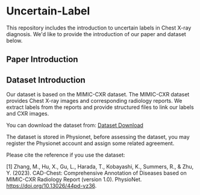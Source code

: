 # Uncertain-Label
This repository includes the introduction to uncertain labels in Chest X-ray diagnosis. We'd like to provide the introduction of our paper and dataset below.

## Paper Introduction



## Dataset Introduction

Our dataset is based on the MIMIC-CXR dataset. The MIMIC-CXR dataset provides Chest X-ray images and corresponding radiology reports. We extract labels from the reports and provide structured files to link our labels and CXR images.

You can download the dataset from: [Dataset Download](https://physionet.org/content/cad-chest/1.0/)

The dataset is stored in Physionet, before assessing the dataset, you may register the Physionet account and assign some related agreement.

Please cite the reference if you use the dataset:

[1] Zhang, M., Hu, X., Gu, L., Harada, T., Kobayashi, K., Summers, R., & Zhu, Y. (2023). CAD-Chest: Comprehensive Annotation of Diseases based on MIMIC-CXR Radiology Report (version 1.0). PhysioNet. https://doi.org/10.13026/44pd-vz36.
